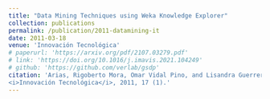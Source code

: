 ```yaml
---
title: "Data Mining Techniques using Weka Knowledge Explorer"
collection: publications
permalink: /publication/2011-datamining-it
date: 2011-03-18
venue: 'Innovación Tecnológica'
# paperurl: 'https://arxiv.org/pdf/2107.03279.pdf'
# link: 'https://doi.org/10.1016/j.imavis.2021.104249'
# github: 'https://github.com/verlab/gsdp'
citation: 'Arias, Rigoberto Mora, Omar Vidal Pino, and Lisandra Guerrero Pérez. &quot;Data Mining Techniques using Weka Knowledge Explorer.&quot; 
<i>Innovación Tecnológica</i>, 2011, 17 (1).'
---
```

